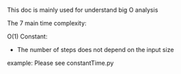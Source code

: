This doc is mainly used for understand big O analysis 

The 7 main time complexity:

O(1) Constant:

- The number of steps does not depend on the input size

example: 
Please see 
constantTime.py
